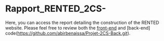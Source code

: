 # Rapport_RENTED_2CS-
Here, you can access the report detailing the construction of the RENTED website.
Please feel free to review both the [front-end](https://github.com/abirbenaissa/Projet-2CS-Front.git) and [back-end] code(https://github.com/abirbenaissa/Projet-2CS-Back.git).

